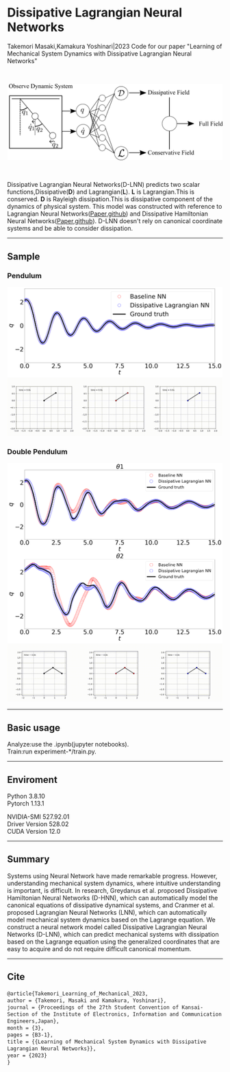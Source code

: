 # Dissipative Lagrangian Neural Networks

Takemori Masaki,Kamakura Yoshinari|2023
Code for our paper "Learning of Mechanical System Dynamics with Dissipative Lagrangian Neural Networks"

<br>

![Main idea](./static/abstract.png)

<br>

Dissipative Lagrangian Neural Networks(D-LNN) predicts two scalar functions,Dissipative(**D**) and Lagrangian(**L**).
**L** is Lagrangian.This is conserved.
**D** is Rayleigh dissipation.This is dissipative component of the dynamics of physical system.
This model was constructed with reference to Lagrangian Neural Networks([Paper](https://arxiv.org/abs/2003.04630),[github](https://github.com/MilesCranmer/lagrangian_nns)) and Dissipative Hamiltonian Neural Networks([Paper](https://arxiv.org/abs/2201.10085),[github](https://github.com/DrewSosa/dissipative_hnns)). D-LNN doesn't rely on canonical coordinate systems and be able to consider dissipation.

---
## Sample
### Pendulum
![Pendulum](./static/pendulum_orbit.png)
![Pendulum](./static/pendulum.gif)

### Double Pendulum
![Double Pendulum](./static/dp_orbit.png)
![Double Pendulum](./static/dp.gif)

---
## Basic usage
Analyze:use the .ipynb(jupyter notebooks). \
Train:run experiment-*/train.py. 

---
## Enviroment
Python 3.8.10 \
Pytorch 1.13.1

NVIDIA-SMI 527.92.01 \
Driver Version 528.02 \
CUDA Version 12.0

---
## Summary
Systems using Neural Network have made remarkable progress. However, understanding mechanical system dynamics, where intuitive understanding is important, is difficult.
In research, Greydanus et al. proposed Dissipative Hamiltonian Neural Networks (D-HNN), which can automatically model the canonical equations of dissipative dynamical systems, and Cranmer et al. proposed Lagrangian Neural Networks (LNN), which can automatically model mechanical system dynamics based on the Lagrange equation.
We construct a neural network model called Dissipative Lagrangian Neural Networks (D-LNN), which can predict mechanical systems with dissipation based on the Lagrange equation using the generalized coordinates that are easy to acquire and do not require difficult canonical momentum.

---
## Cite

    @article{Takemori_Learning_of_Mechanical_2023,
    author = {Takemori, Masaki and Kamakura, Yoshinari},
    journal = {Proceedings of the 27th Student Convention of Kansai-Section of the Institute of Electronics, Information and Communication Engineers,Japan},
    month = {3},
    pages = {B3-1},
    title = {{Learning of Mechanical System Dynamics with Dissipative Lagrangian Neural Networks}},
    year = {2023}
    }
